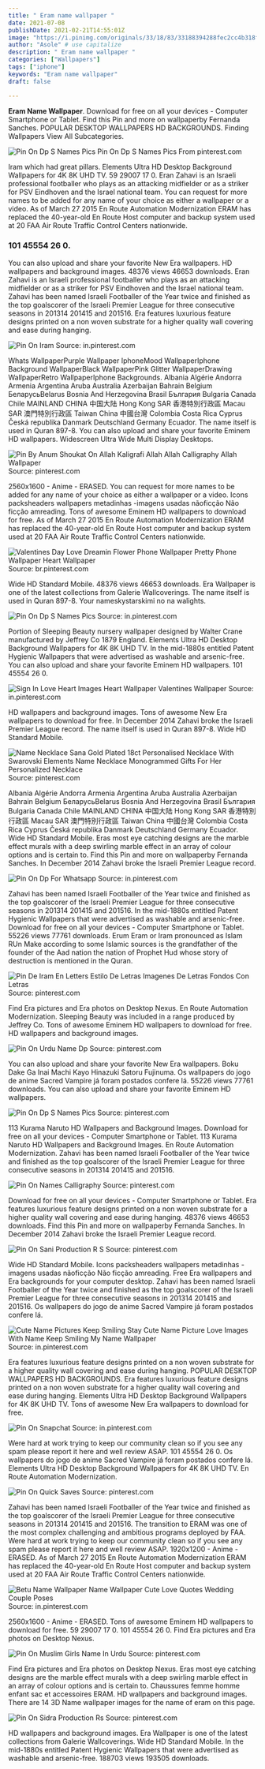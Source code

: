 ```yaml
---
title: " Eram name wallpaper "
date: 2021-07-08
publishDate: 2021-02-21T14:55:01Z
image: "https://i.pinimg.com/originals/33/18/83/33188394288fec2cc4b318f72a072608.png"
author: "Asole" # use capitalize
description: " Eram name wallpaper "
categories: ["Wallpapers"]
tags: ["iphone"]
keywords: "Eram name wallpaper"
draft: false

---
```



**Eram Name Wallpaper**. Download for free on all your devices - Computer Smartphone or Tablet. Find this Pin and more on wallpaperby Fernanda Sanches. POPULAR DESKTOP WALLPAPERS HD BACKGROUNDS. Finding Wallpapers View All Subcategories.

![Pin On Dp S Names Pics](https://i.pinimg.com/originals/ad/d9/e1/add9e1b0a30851a0b0f9bda5f55b3f2d.jpg "Pin On Dp S Names Pics")
Pin On Dp S Names Pics From pinterest.com


Iram which had great pillars. Elements Ultra HD Desktop Background Wallpapers for 4K 8K UHD TV. 59 29007 17 0. Eran Zahavi is an Israeli professional footballer who plays as an attacking midfielder or as a striker for PSV Eindhoven and the Israel national team. You can request for more names to be added for any name of your choice as either a wallpaper or a video. As of March 27 2015 En Route Automation Modernization ERAM has replaced the 40-year-old En Route Host computer and backup system used at 20 FAA Air Route Traffic Control Centers nationwide.

### 101 45554 26 0.

You can also upload and share your favorite New Era wallpapers. HD wallpapers and background images. 48376 views 46653 downloads. Eran Zahavi is an Israeli professional footballer who plays as an attacking midfielder or as a striker for PSV Eindhoven and the Israel national team. Zahavi has been named Israeli Footballer of the Year twice and finished as the top goalscorer of the Israeli Premier League for three consecutive seasons in 201314 201415 and 201516. Era features luxurious feature designs printed on a non woven substrate for a higher quality wall covering and ease during hanging.


![Pin On Iram](https://i.pinimg.com/originals/37/13/43/371343285ca16f75e5a2a52fd6ad7da7.png "Pin On Iram")
Source: in.pinterest.com

Whats WallpaperPurple Wallpaper IphoneMood WallpaperIphone Background WallpaperBlack WallpaperPink Glitter WallpaperDrawing WallpaperRetro WallpaperIphone Backgrounds. Albania Algérie Andorra Armenia Argentina Aruba Australia Azerbaijan Bahrain Belgium БеларусьBelarus Bosnia And Herzegovina Brasil България Bulgaria Canada Chile MAINLAND CHINA 中国大陆 Hong Kong SAR 香港特別行政區 Macau SAR 澳門特別行政區 Taiwan China 中國台灣 Colombia Costa Rica Cyprus Česká republika Danmark Deutschland Germany Ecuador. The name itself is used in Quran 897-8. You can also upload and share your favorite Eminem HD wallpapers. Widescreen Ultra Wide Multi Display Desktops.

![Pin By Anum Shoukat On Allah Kaligrafi Allah Allah Calligraphy Allah Wallpaper](https://i.pinimg.com/736x/56/ef/48/56ef4881554170f9446bc638b9bcd90e.jpg "Pin By Anum Shoukat On Allah Kaligrafi Allah Allah Calligraphy Allah Wallpaper")
Source: pinterest.com

2560x1600 - Anime - ERASED. You can request for more names to be added for any name of your choice as either a wallpaper or a video. Icons packsheaders wallpapers metadinhas -imagens usadas nãoficção Não ficção amreading. Tons of awesome Eminem HD wallpapers to download for free. As of March 27 2015 En Route Automation Modernization ERAM has replaced the 40-year-old En Route Host computer and backup system used at 20 FAA Air Route Traffic Control Centers nationwide.

![Valentines Day Love Dreamin Flower Phone Wallpaper Pretty Phone Wallpaper Heart Wallpaper](https://i.pinimg.com/originals/57/79/14/5779143c1d0d8874aa08f95f9c9a48b6.jpg "Valentines Day Love Dreamin Flower Phone Wallpaper Pretty Phone Wallpaper Heart Wallpaper")
Source: br.pinterest.com

Wide HD Standard Mobile. 48376 views 46653 downloads. Era Wallpaper is one of the latest collections from Galerie Wallcoverings. The name itself is used in Quran 897-8. Your nameskystarskimi no na walights.

![Pin On Dp S Names Pics](https://i.pinimg.com/originals/c4/64/b0/c464b0c2b6febf1003a503c57b242f9c.jpg "Pin On Dp S Names Pics")
Source: in.pinterest.com

Portion of Sleeping Beauty nursery wallpaper designed by Walter Crane manufactured by Jeffrey Co 1879 England. Elements Ultra HD Desktop Background Wallpapers for 4K 8K UHD TV. In the mid-1880s entitled Patent Hygienic Wallpapers that were advertised as washable and arsenic-free. You can also upload and share your favorite Eminem HD wallpapers. 101 45554 26 0.

![Sign In Love Heart Images Heart Wallpaper Valentines Wallpaper](https://i.pinimg.com/originals/10/0f/4e/100f4e1740fabdc93a4afcde3a1eb566.jpg "Sign In Love Heart Images Heart Wallpaper Valentines Wallpaper")
Source: in.pinterest.com

HD wallpapers and background images. Tons of awesome New Era wallpapers to download for free. In December 2014 Zahavi broke the Israeli Premier League record. The name itself is used in Quran 897-8. Wide HD Standard Mobile.

![Name Necklace Sana Gold Plated 18ct Personalised Necklace With Swarovski Elements Name Necklace Monogrammed Gifts For Her Personalized Necklace](https://i.pinimg.com/736x/16/fa/17/16fa17bf28c3acb495bd860421ab260a.jpg "Name Necklace Sana Gold Plated 18ct Personalised Necklace With Swarovski Elements Name Necklace Monogrammed Gifts For Her Personalized Necklace")
Source: pinterest.com

Albania Algérie Andorra Armenia Argentina Aruba Australia Azerbaijan Bahrain Belgium БеларусьBelarus Bosnia And Herzegovina Brasil България Bulgaria Canada Chile MAINLAND CHINA 中国大陆 Hong Kong SAR 香港特別行政區 Macau SAR 澳門特別行政區 Taiwan China 中國台灣 Colombia Costa Rica Cyprus Česká republika Danmark Deutschland Germany Ecuador. Wide HD Standard Mobile. Eras most eye catching designs are the marble effect murals with a deep swirling marble effect in an array of colour options and is certain to. Find this Pin and more on wallpaperby Fernanda Sanches. In December 2014 Zahavi broke the Israeli Premier League record.

![Pin On Dp For Whatsapp](https://i.pinimg.com/564x/21/e1/f1/21e1f1411519b276494acb5769bd2ff5.jpg "Pin On Dp For Whatsapp")
Source: in.pinterest.com

Zahavi has been named Israeli Footballer of the Year twice and finished as the top goalscorer of the Israeli Premier League for three consecutive seasons in 201314 201415 and 201516. In the mid-1880s entitled Patent Hygienic Wallpapers that were advertised as washable and arsenic-free. Download for free on all your devices - Computer Smartphone or Tablet. 55226 views 77761 downloads. Erum Eram or Iram pronounced as Islam RUn Make according to some Islamic sources is the grandfather of the founder of the Aad nation the nation of Prophet Hud whose story of destruction is mentioned in the Quran.

![Pin De Iram En Letters Estilo De Letras Imagenes De Letras Fondos Con Letras](https://i.pinimg.com/originals/9c/c3/4d/9cc34dbdb05ef6ed0ac36055d7be5f33.jpg "Pin De Iram En Letters Estilo De Letras Imagenes De Letras Fondos Con Letras")
Source: pinterest.com

Find Era pictures and Era photos on Desktop Nexus. En Route Automation Modernization. Sleeping Beauty was included in a range produced by Jeffrey Co. Tons of awesome Eminem HD wallpapers to download for free. HD wallpapers and background images.

![Pin On Urdu Name Dp](https://i.pinimg.com/originals/45/3a/bc/453abc675f462a376d79980ad2b0cbbe.jpg "Pin On Urdu Name Dp")
Source: pinterest.com

You can also upload and share your favorite New Era wallpapers. Boku Dake Ga Inai Machi Kayo Hinazuki Satoru Fujinuma. Os wallpapers do jogo de anime Sacred Vampire já foram postados confere lá. 55226 views 77761 downloads. You can also upload and share your favorite Eminem HD wallpapers.

![Pin On Dp S Names Pics](https://i.pinimg.com/originals/ad/d9/e1/add9e1b0a30851a0b0f9bda5f55b3f2d.jpg "Pin On Dp S Names Pics")
Source: pinterest.com

113 Kurama Naruto HD Wallpapers and Background Images. Download for free on all your devices - Computer Smartphone or Tablet. 113 Kurama Naruto HD Wallpapers and Background Images. En Route Automation Modernization. Zahavi has been named Israeli Footballer of the Year twice and finished as the top goalscorer of the Israeli Premier League for three consecutive seasons in 201314 201415 and 201516.

![Pin On Names Calligraphy](https://i.pinimg.com/originals/6e/1c/11/6e1c119bb9a3c6de879609978e90440c.jpg "Pin On Names Calligraphy")
Source: pinterest.com

Download for free on all your devices - Computer Smartphone or Tablet. Era features luxurious feature designs printed on a non woven substrate for a higher quality wall covering and ease during hanging. 48376 views 46653 downloads. Find this Pin and more on wallpaperby Fernanda Sanches. In December 2014 Zahavi broke the Israeli Premier League record.

![Pin On Sani Production R S](https://i.pinimg.com/originals/7f/d3/35/7fd3358baac7c9796817b0481835129f.jpg "Pin On Sani Production R S")
Source: pinterest.com

Wide HD Standard Mobile. Icons packsheaders wallpapers metadinhas -imagens usadas nãoficção Não ficção amreading. Free Era wallpapers and Era backgrounds for your computer desktop. Zahavi has been named Israeli Footballer of the Year twice and finished as the top goalscorer of the Israeli Premier League for three consecutive seasons in 201314 201415 and 201516. Os wallpapers do jogo de anime Sacred Vampire já foram postados confere lá.

![Cute Name Pictures Keep Smiling Stay Cute Name Picture Love Images With Name Keep Smiling My Name Wallpaper](https://i.pinimg.com/originals/45/53/44/45534428ba553f2f4d238fc90ed21e3c.jpg "Cute Name Pictures Keep Smiling Stay Cute Name Picture Love Images With Name Keep Smiling My Name Wallpaper")
Source: in.pinterest.com

Era features luxurious feature designs printed on a non woven substrate for a higher quality wall covering and ease during hanging. POPULAR DESKTOP WALLPAPERS HD BACKGROUNDS. Era features luxurious feature designs printed on a non woven substrate for a higher quality wall covering and ease during hanging. Elements Ultra HD Desktop Background Wallpapers for 4K 8K UHD TV. Tons of awesome New Era wallpapers to download for free.

![Pin On Snapchat](https://i.pinimg.com/originals/1e/61/fe/1e61fe913d0c7d0cfd475e7275daed13.jpg "Pin On Snapchat")
Source: in.pinterest.com

Were hard at work trying to keep our community clean so if you see any spam please report it here and well review ASAP. 101 45554 26 0. Os wallpapers do jogo de anime Sacred Vampire já foram postados confere lá. Elements Ultra HD Desktop Background Wallpapers for 4K 8K UHD TV. En Route Automation Modernization.

![Pin On Quick Saves](https://i.pinimg.com/736x/34/d8/74/34d874394c5f2f49b5e904ade8272485.jpg "Pin On Quick Saves")
Source: pinterest.com

Zahavi has been named Israeli Footballer of the Year twice and finished as the top goalscorer of the Israeli Premier League for three consecutive seasons in 201314 201415 and 201516. The transition to ERAM was one of the most complex challenging and ambitious programs deployed by FAA. Were hard at work trying to keep our community clean so if you see any spam please report it here and well review ASAP. 1920x1200 - Anime - ERASED. As of March 27 2015 En Route Automation Modernization ERAM has replaced the 40-year-old En Route Host computer and backup system used at 20 FAA Air Route Traffic Control Centers nationwide.

![Betu Name Wallpaper Name Wallpaper Cute Love Quotes Wedding Couple Poses](https://i.pinimg.com/564x/34/cc/e0/34cce028ccf520cdd007c37340cc9a83.jpg "Betu Name Wallpaper Name Wallpaper Cute Love Quotes Wedding Couple Poses")
Source: in.pinterest.com

2560x1600 - Anime - ERASED. Tons of awesome Eminem HD wallpapers to download for free. 59 29007 17 0. 101 45554 26 0. Find Era pictures and Era photos on Desktop Nexus.

![Pin On Muslim Girls Name In Urdu](https://i.pinimg.com/originals/4f/0d/48/4f0d486f4bf9ce78b560c77e3213880d.jpg "Pin On Muslim Girls Name In Urdu")
Source: pinterest.com

Find Era pictures and Era photos on Desktop Nexus. Eras most eye catching designs are the marble effect murals with a deep swirling marble effect in an array of colour options and is certain to. Chaussures femme homme enfant sac et accessoires ERAM. HD wallpapers and background images. There are 14 3D Name wallpaper images for the name of eram on this page.

![Pin On Sidra Production Rs](https://i.pinimg.com/originals/33/18/83/33188394288fec2cc4b318f72a072608.png "Pin On Sidra Production Rs")
Source: pinterest.com

HD wallpapers and background images. Era Wallpaper is one of the latest collections from Galerie Wallcoverings. Wide HD Standard Mobile. In the mid-1880s entitled Patent Hygienic Wallpapers that were advertised as washable and arsenic-free. 188703 views 193505 downloads.

